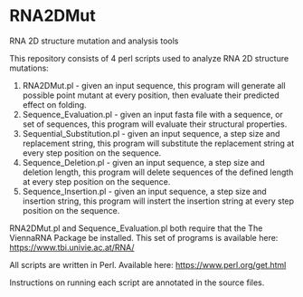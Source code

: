 # RNA2DMut
RNA 2D structure mutation and analysis tools

This repository consists of 4 perl scripts used to analyze RNA 2D structure mutations:

1. RNA2DMut.pl - given an input sequence, this program will generate all possible point mutant at every position, then evaluate their predicted effect on folding. 
2. Sequence_Evaluation.pl - given an input fasta file with a sequence, or set of sequences, this program will evaluate their structural properties. 
4. Sequential_Substitution.pl - given an input sequence, a step size and replacement string, this program will substitute the replacement string at every step position on the sequence. 
5. Sequence_Deletion.pl - given an input sequence, a step size and deletion length, this program will delete sequences of the defined length at every step position on the sequence.
6. Sequence_Insertion.pl - given an input sequence, a step size and insertion string, this program will instert the insertion string at every step position on the sequence.

RNA2DMut.pl and Sequence_Evaluation.pl both require that the The ViennaRNA Package be installed. This set of programs is available here: https://www.tbi.univie.ac.at/RNA/

All scripts are written in Perl. Available here: https://www.perl.org/get.html

Instructions on running each script are annotated in the source files. 
